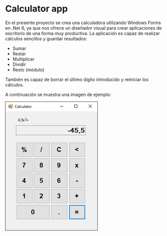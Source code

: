# Calculator app 

En el presente proyecto se crea una calculadora utilizando Windows Forms en .Net 6, ya que nos ofrece un diseñador visual para crear aplicaciones de escritorio de una forma muy productiva.
La aplicación es capaz de realizar cálculos sencillos y guardar resultados:
- Sumar
- Restar
- Multiplicar
- Dividir
- Resto (módulo)
  
También es capaz de borrar el último dígito introducido y reiniciar los cálculos.

A continuación se muestra una imagen de ejemplo:

![Ejemplo de vista previa](img/img00.png)